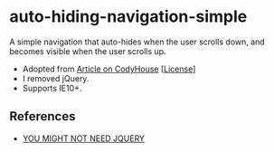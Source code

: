 # auto-hiding-navigation-simple

A simple navigation that auto-hides when the user scrolls down, and becomes visible when the user scrolls up.

- Adopted from [Article on CodyHouse](https://codyhouse.co/gem/auto-hiding-navigation)
[[License](https://codyhouse.co/terms/)]
- I removed jQuery.
- Supports IE10+.

## References
- [YOU MIGHT NOT NEED JQUERY](http://youmightnotneedjquery.com/)
